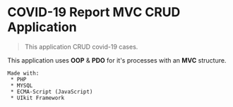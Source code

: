 # COVID-19 Report MVC CRUD Application

> This application CRUD covid-19 cases.

This application uses __OOP__ & __PDO__ for it's processes with an __MVC__ structure.

```
Made with:
 * PHP
 * MYSQL
 * ECMA-Script (JavaScript)
 * UIkit Framework
```
